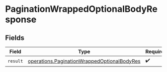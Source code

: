 # PaginationWrappedOptionalBodyResponse


## Fields

| Field                                                                                                      | Type                                                                                                       | Required                                                                                                   | Description                                                                                                |
| ---------------------------------------------------------------------------------------------------------- | ---------------------------------------------------------------------------------------------------------- | ---------------------------------------------------------------------------------------------------------- | ---------------------------------------------------------------------------------------------------------- |
| `result`                                                                                                   | [operations.PaginationWrappedOptionalBodyRes](../../models/operations/paginationwrappedoptionalbodyres.md) | :heavy_check_mark:                                                                                         | N/A                                                                                                        |